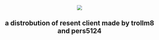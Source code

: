 <div align="center">
  <img src="https://github.com/trollm8/resenttale-4.0/blob/main/logofix.png"/>
<h2>a distrobution of resent client made by trollm8 and pers5124<h2>

